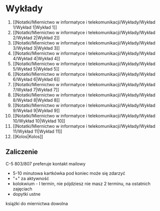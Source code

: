 # Wykłady
1. [[Notatki/Miernictwo w informatyce i telekomunikacji/Wykłady/Wykład 1/Wykład 1|Wykład 1]]
2. [[Notatki/Miernictwo w informatyce i telekomunikacji/Wykłady/Wykład 2/Wykład 2|Wykład 2]]
3. [[Notatki/Miernictwo w informatyce i telekomunikacji/Wykłady/Wykład 3/Wykład 3|Wykład 3]]
4. [[Notatki/Miernictwo w informatyce i telekomunikacji/Wykłady/Wykład 4/Wykład 4|Wykład 4]]
5. [[Notatki/Miernictwo w informatyce i telekomunikacji/Wykłady/Wykład 5/Wykład 5|Wykład 5]]
6. [[Notatki/Miernictwo w informatyce i telekomunikacji/Wykłady/Wykład 6/Wykład 6|Wykład 6]]
7. [[Notatki/Miernictwo w informatyce i telekomunikacji/Wykłady/Wykład 7/Wykład 7|Wykład 7]]
8. [[Notatki/Miernictwo w informatyce i telekomunikacji/Wykłady/Wykład 8/Wykład 8|Wykład 8]]
9. [[Notatki/Miernictwo w informatyce i telekomunikacji/Wykłady/Wykład 9/Wykład 9|Wykład 9]]
10. [[Notatki/Miernictwo w informatyce i telekomunikacji/Wykłady/Wykład 10/Wykład 10|Wykład 10]]
11. [[Notatki/Miernictwo w informatyce i telekomunikacji/Wykłady/Wykład 11/Wykład 11|Wykład 11]]
12. [[Kolos|Kolos]]

## Zaliczenie
C-5 803/807
preferuje kontakt mailowy

- 5-10 minutowa kartkówka pod koniec może się zdarzyć
- "+" za aktywność
- kolokwium - I termin, nie pójdziesz nie masz 2 terminu, na ostatnich zajęciach
- dopytki ustne

książki do miernictwa dowolna
